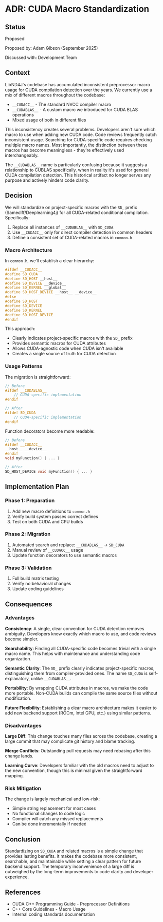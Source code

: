 # ADR: CUDA Macro Standardization

## Status

Proposed

Proposed by: Adam Gibson (September 2025)

Discussed with: Development Team

## Context

LibND4J's codebase has accumulated inconsistent preprocessor macro usage for CUDA compilation detection over the years. We currently use a mix of different macros throughout the codebase:

- `__CUDACC__` - The standard NVCC compiler macro
- `__CUDABLAS__` - A custom macro we introduced for CUDA BLAS operations
- Mixed usage of both in different files

This inconsistency creates several problems. Developers aren't sure which macro to use when adding new CUDA code. Code reviews frequently catch inconsistent usage. Searching for CUDA-specific code requires checking multiple macro names. Most importantly, the distinction between these macros has become meaningless - they're effectively used interchangeably.

The `__CUDABLAS__` name is particularly confusing because it suggests a relationship to CUBLAS specifically, when in reality it's used for general CUDA compilation detection. This historical artifact no longer serves any purpose and actively hinders code clarity.

## Decision

We will standardize on project-specific macros with the `SD_` prefix (Samediff/Deeplearning4j) for all CUDA-related conditional compilation. Specifically:

1. Replace all instances of `__CUDABLAS__` with `SD_CUDA`
2. Use `__CUDACC__` only for direct compiler detection in common headers
3. Define a consistent set of CUDA-related macros in `common.h`

### Macro Architecture

In `common.h`, we'll establish a clear hierarchy:

```cpp
#ifdef __CUDACC__
#define SD_CUDA
#define SD_HOST __host__
#define SD_DEVICE __device__
#define SD_KERNEL __global__
#define SD_HOST_DEVICE __host__ __device__
#else
#define SD_HOST
#define SD_DEVICE
#define SD_KERNEL
#define SD_HOST_DEVICE
#endif
```

This approach:
- Clearly indicates project-specific macros with the `SD_` prefix
- Provides semantic macros for CUDA attributes
- Allows CUDA-agnostic code when CUDA isn't available
- Creates a single source of truth for CUDA detection

### Usage Patterns

The migration is straightforward:

```cpp
// Before
#ifdef __CUDABLAS__
    // CUDA-specific implementation
#endif

// After
#ifdef SD_CUDA
    // CUDA-specific implementation
#endif
```

Function decorators become more readable:

```cpp
// Before
#ifdef __CUDACC__
__host__ __device__
#endif
void myFunction() { ... }

// After
SD_HOST_DEVICE void myFunction() { ... }
```

## Implementation Plan

### Phase 1: Preparation
1. Add new macro definitions to `common.h`
2. Verify build system passes correct defines
3. Test on both CUDA and CPU builds

### Phase 2: Migration
1. Automated search and replace: `__CUDABLAS__` → `SD_CUDA`
2. Manual review of `__CUDACC__` usage
3. Update function decorators to use semantic macros

### Phase 3: Validation
1. Full build matrix testing
2. Verify no behavioral changes
3. Update coding guidelines

## Consequences

### Advantages

**Consistency**: A single, clear convention for CUDA detection removes ambiguity. Developers know exactly which macro to use, and code reviews become simpler.

**Searchability**: Finding all CUDA-specific code becomes trivial with a single macro name. This helps with maintenance and understanding code organization.

**Semantic Clarity**: The `SD_` prefix clearly indicates project-specific macros, distinguishing them from compiler-provided ones. The name `SD_CUDA` is self-explanatory, unlike `__CUDABLAS__`.

**Portability**: By wrapping CUDA attributes in macros, we make the code more portable. Non-CUDA builds can compile the same source files without modification.

**Future Flexibility**: Establishing a clear macro architecture makes it easier to add new backend support (ROCm, Intel GPU, etc.) using similar patterns.

### Disadvantages

**Large Diff**: This change touches many files across the codebase, creating a large commit that may complicate git history and blame tracking.

**Merge Conflicts**: Outstanding pull requests may need rebasing after this change lands.

**Learning Curve**: Developers familiar with the old macros need to adjust to the new convention, though this is minimal given the straightforward mapping.

### Risk Mitigation

The change is largely mechanical and low-risk:
- Simple string replacement for most cases
- No functional changes to code logic
- Compiler will catch any missed replacements
- Can be done incrementally if needed

## Conclusion

Standardizing on `SD_CUDA` and related macros is a simple change that provides lasting benefits. It makes the codebase more consistent, searchable, and maintainable while setting a clear pattern for future backend support. The temporary inconvenience of a large diff is outweighed by the long-term improvements to code clarity and developer experience.

## References

- CUDA C++ Programming Guide - Preprocessor Definitions
- C++ Core Guidelines - Macro Usage
- Internal coding standards documentation
